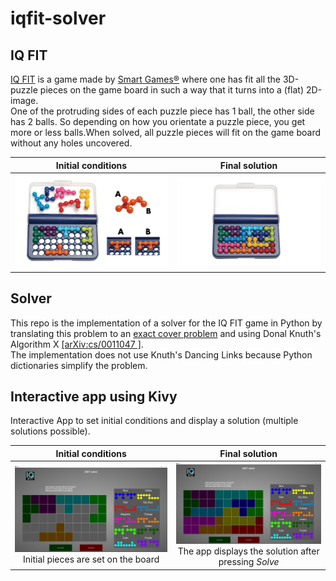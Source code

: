 # iqfit-solver

## IQ FIT
[IQ FIT](https://www.smartgames.eu/uk/one-player-games/iq-fit) is a game made by [Smart Games®](https://www.smartgames.eu/uk) where one has fit all the 3D-puzzle pieces on the game board in such a way that it turns into a (flat) 2D-image.  
One of the protruding sides of each puzzle piece has 1 ball, the other side has 2 balls. So depending on how you orientate a puzzle piece, you get more or less balls.When solved, all puzzle pieces will fit on the game board without any holes uncovered.

Initial conditions         |  Final solution
:-------------------------:|:-------------------------:
![](./images/IQ-Fit_step1.jpg)|![](./images/IQ-Fit_step2.jpg)

## Solver

This repo is the implementation of a solver for the IQ FIT game in Python by translating this problem to an [exact cover problem](https://en.wikipedia.org/wiki/Exact_cover) and using Donal Knuth's Algorithm X [[arXiv:cs/0011047
]](https://arxiv.org/abs/cs/0011047).  
The implementation does not use Knuth's Dancing Links because Python dictionaries simplify the problem.

## Interactive app using Kivy

Interactive App to set initial conditions and display a solution (multiple solutions possible).

Initial conditions         |  Final solution
:-------------------------:|:-------------------------:
![](./images/example1.png)<br/>Initial pieces are set on the board|![](./images/example2.png)<br/>The app displays the solution after pressing *Solve*


